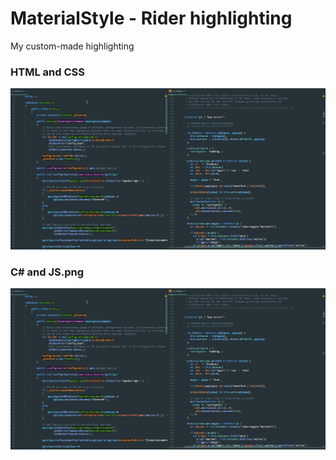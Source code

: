 # MaterialStyle - Rider highlighting
My custom-made highlighting

### HTML and CSS
![Image](https://github.com/Polyterative/MaterialStyle---Rider-highlighting/blob/master/C%23%20and%20JS.png)

### C# and JS.png
![Image](https://github.com/Polyterative/MaterialStyle---Rider-highlighting/blob/master/C%23%20and%20JS.png)
